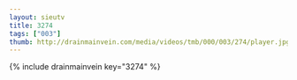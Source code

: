 ```yaml
--- 
layout: sieutv
title: 3274
tags: ["003"]
thumb: http://drainmainvein.com/media/videos/tmb/000/003/274/player.jpg
---
```

{% include drainmainvein key="3274" %} 
